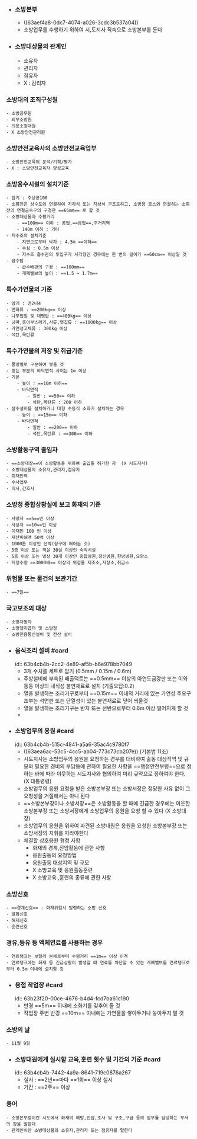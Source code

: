 - ### 소방본부
	- ((63aef4a8-0dc7-4074-a026-3cdc3b537a04))
	- 소방업무를 수행하기 위하여 시,도지사 직속으로 소방본부를 둔다
- ### 소방대상물의 관계인
	- 소유자
	- 관리자
	- 점유자
	- X : 감리자
### 소방대의 조직구성원
	- 소방공무원
	- 의무소방원
	- 의용소방대원
	- X 소방안전관리원
### 소방안전교육사의 소방안전교육업부
	- 소방안전교육의 분석/기획/평가
	- X : 소방안전교육자 양성교육
### 소방용수시설의 설치기준
	- 암기 : 주상공100
	- 소화전은 상수도와 연결하여 지하식 또는 지상식 구조로하고, 소방용 호스와 연결하는 소화전의 연결금속구의 구경은 ==65mm== 로 할 것
	- 소방대상물과 수평거리
		- ==100m== 이하 : 공업,==상업==,주거지역
		- 140m 이하 : 기타
	- 저수조의 설치기준
		- 지면으로부터 낙차 : 4.5m ==이하==
		- 수심 : 0.5m 이상
		- 저수조 흡수관의 투입구가 사각형인 경우에는 한 변의 길이가 ==60cm== 이상일 것
	- 급수탑
		- 급수배관의 구경 : ==100mm==
		- 개폐밸브의 높이 : ==1.5 ~ 1.7m==
### 특수가연물의 기준
	- 암기 : 면2나4
	- 면화류 : ==200kg== 이상
	- 나무껍질 및 대팻밥 : ==400kg== 이상
	- 넝마,종이부스러기,사류,볏집류 : ==1000kg== 이상
	- 가연성고체류 : 300kg 이상
	- 석탄,목탄류
### 특수가연물의 저장 및 취급기준
	- 품명별로 구분하여 쌓을 것
	- 쌓는 부분의 바닥면적 사이는 1m 이상
	- 기본
		- 높이 : ==10m 이하==
		- 바닥면적
			- 일반 : ==50== 이하
			- 석탄,목탄류 : 200 이하
	- 살수설비를 설치하거나 대형 수동식 소화기 설치하는 경우
		- 높이 : ==15m== 이하
		- 바닥면적
			- 일반 : ==200== 이하
			- 석탄,목탄류 : ==300== 이하
### 소방활동구역 출입자
	- ==소방대장==이 소방활동을 위하여 출입을 허가한 자  (X 시도지사)
	- 소방대상물의 소유자,관리자,점유자
	- 취재인력
	- 수사업무
	- 의사,간호사
### 소방청 종합상황실에 보고 화재의 기준
	- 사망자 ==5==인 이상
	- 사상자 ==10==인 이상
	- 이재민 100 인 이상
	- 재산피해액 50억 이상
	- 1000톤 이상인 선박(항구에 매어둔 것)
	- 5층 이상 또는 객실 30실 이상인 숙박시설
	- 5층 이상 또는 병상 30개 이상인 종합병원,정신병원,한방병원,요양소
	- 지정수량 ==3000배== 이상의 위험물 제조소,저장소,취급소
### 위험물 또는 물건의 보관기간
	- ==7일==
### 국고보조의 대상
	- 소방자동차
	- 소방헬리콥터 및 소방정
	- 소방전용통신설비 및 전산 설비
- ### 음식조리 설비 #card
  id:: 63b4cb4b-2cc2-4e89-af5b-b6e978bb7049
	- 3개 수치를 세트로 암기 (0.5mm / 0.15m / 0.6m)
	- 주방설비에 부속된 배출덕트는 ==0.5mm== 이상의 아연도금강판 또는 이와 동등 이상의 내식성 불연재료로 설치  (기출오답:0.2)
	- 열을 발생하는 조리기구로부터 ==0.15m== 이내의 거리에 있는 가연성 주요구조부는 석면판 또는 단열성이 있는 불연재료로 덮어 씌울것
	- 열을 발생하는 조리기구는 반자 또는 선반으로부터 0.6m 이상 떨어지게 할 것
	-
- ### 소방업무의 응원 #card
  id:: 63b4cb4b-515c-4841-a5a6-35ac4c9780f7
	- ((63aea6ac-53c5-4cc5-ab04-773c73cb207e)) (기본법 11조)
	- 시도지사는 소방업무의 응원을 요청하는 경우를 대비하여 출동 대상직역 및 규모와 필요한 경비의 부담등에 관하여 필요한 사항을 ==행정안전부령==으로 정하는 바에 따라 이웃하는 시도지사와 협의하여 미리 규약으로 정하여야 한다. (X 대통령령)
	- 소방업무의 응원 요청을 받은 소방본부장 또는 소방서장은 정당한 사유 없이 그 요청성을 거절해서는 아니 된다
	- ==소방본부장이나 소방서장==은 소방활동을 할 때에 긴급한 경우에는 이웃한 소방본부장 또는 소방서장에게 소방업무의 응원을 요청 할 수 있다 (X 소방대장)
	- 소방업무의 응원을 위하여 파견된 소방대원은 응원을 요청한 소방본부장 또는 소방서장의 지휘를 따라야한다
	- 체결할 상호응원 협정 사항
		- 화재의 경계,진압활동에 관한 사항
		- 응원출동의 요청방법
		- 응원출동 대상지역 및 규모
		- X 소방교육 및 응원출동훈련
		- X 소방교육 ,훈련의 종류에 관한 사항
### 소방신호
	- ==경계신호== : 화재위험시 발령하는 소방 신호
	- 발화신호
	- 해제신호
	- 훈련신호
### 경유,등유 등 액체연료를 사용하는 경우
	- 연료탱크는 보일러 본체로부터 수평거리 ==1m== 이상 이격
	- 연료탱크에는 화재 등 긴급상황이 발생할 떄 연료를 차단할 수 있는 개폐밸브를 연료탱크로부터 0.5m 이내에 설치할 것
- ### 용접 작업장 #card
  id:: 63b23f20-00ce-4676-b4d4-fcd7ba61c190
	- 반경 ==5m== 이내에 소화기를 갖추어 둘 것
	- 작업장 주변 반경 ==10m== 이내에는 가연물을 쌓아두거나 놓아두지 말 것
### 소방의 날
	- 11월 9일
- ### 소방대원에게 실시할 교육,훈련 횟수 및 기간의 기준 #card
  id:: 63b4cb4b-7442-4a9a-8641-719c0876a267
	- 실시 : ==2년==마다 ==1회== 이상 실시
	- 기간 : ==2주== 이상
### 용어
	- 소방본부장이란 시도에서 화재의 예방,진압,조사 및 구조,구급 등의 업무를 담당하는 부서의 장을 말한다
	- 관계인이란 소방대상물의 소유자,관리자 또는 점유자를 말한다
